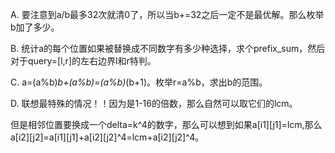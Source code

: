 A. 要注意到a/b最多32次就清0了，所以当b+=32之后一定不是最优解。那么枚举b加了多少。

B. 统计a的每个位置如果被替换成不同数字有多少种选择，求个prefix_sum，然后对于query=[l,r]的左右边界l和r特判。

C. a=(a%b)*b+(a%b)=(a%b)*(b+1)。枚举r=a%b，求出b的范围。

D. 联想最特殊的情况！！因为是1-16的倍数，那么自然可以取它们的lcm。

   但是相邻位置要换成一个delta=k^4的数字，那么可以想到如果a[i1][j1]=lcm,那么a[i2][j2]=a[i1][j1]+a[i2][j2]^4=lcm+a[i2][j2]^4。
   
